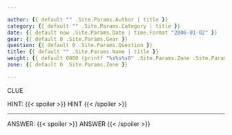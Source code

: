 ```yaml
---

author: {{ default "" .Site.Params.Author | title }}
category: {{ default "" .Site.Params.Category | title }}
date: {{ default now .Site.Params.Date | time.Format "2006-01-02" }}
gear: {{ default 0 .Site.Params.Gear }}
question: {{ default 0 .Site.Params.Question }}
title: {{ default "" .Site.Params.Name | title }}
weight: {{ default 0000 (printf "%s%s%s0" .Site.Params.Zone .Site.Params.Gear .Site.Params.Question) }}
zone: {{ default 0 .Site.Params.Zone }}

---
```


CLUE

HINT: {{< spoiler >}} HINT {{< /spoiler >}}

---

ANSWER: {{< spoiler >}} ANSWER {{< /spoiler >}}

